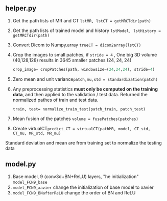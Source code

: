 ## helper.py

1. Get the path lists of MR and CT `lstMR, lstCT = getMRCTdir(path)`

2. Get the path lists of trained model and history `lstModel, lstHistory = getMRCTdir(path)`

3. Convert Dicom to Numpy.array `trueCT = dicom2array(lstCT)`

4. Crop the images to small patches, if `stride = 4` ,  One big 3D volume (40,128,128) results in 3645 smaller patches (24, 24, 24) 

   ```python
   crop_image= cropPatches(path, windowsize=(24,24,24), stride=4)
   ```

5. Zero mean and unit variance`patch,mu,std = standardization(patch)`

6. Any preprocessing statistics  **must only be computed on the training data**, and then applied to the validation / test data. Returned the normalized pathes of train and test data.

   `train, test= normalize_train_test(patch_train, patch_test)`

7. Mean fusion of the patches `volume = fusePatches(patches)`

8. Create virtualCT`predict_CT = virtualCT(pathMR, model, CT_std, CT_mu, MR_std, MR_mu)`

  Standard deviation and mean are from training set to normalize the testing data

## model.py

1. Base model, 9 (conv3d+BN+ReLU) layers, "he initialization"  `model_FCN9_base`
2. `model_FCN9_xavier` change the initialization of base model to xavier
3. `model_FCN9_BNafterReLU` change the order of BN and ReLU